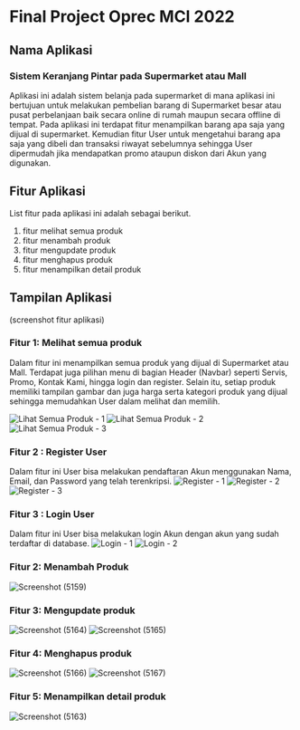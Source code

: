 # Final Project Oprec MCI 2022

## Nama Aplikasi
### Sistem Keranjang Pintar pada Supermarket atau Mall
Aplikasi ini adalah sistem belanja pada supermarket di mana aplikasi ini bertujuan untuk melakukan pembelian
barang di Supermarket besar atau pusat perbelanjaan baik secara online di rumah maupun secara offline di tempat.
Pada aplikasi ini terdapat fitur menampilkan barang apa saja yang dijual di supermarket. Kemudian fitur User 
untuk mengetahui barang apa saja yang dibeli dan transaksi riwayat sebelumnya sehingga User dipermudah
jika mendapatkan promo ataupun diskon dari Akun yang digunakan.

## Fitur Aplikasi
List fitur pada aplikasi ini adalah sebagai berikut.
1. fitur melihat semua produk
2. fitur menambah produk
3. fitur mengupdate produk
4. fitur menghapus produk
5. fitur menampilkan detail produk

## Tampilan Aplikasi
(screenshot fitur aplikasi)
### Fitur 1: Melihat semua produk
Dalam fitur ini menampilkan semua produk yang dijual di Supermarket atau Mall. Terdapat juga pilihan menu di bagian
Header (Navbar) seperti Servis, Promo, Kontak Kami, hingga login dan register. Selain itu, setiap produk
memiliki tampilan gambar dan juga harga serta kategori produk yang dijual sehingga memudahkan User dalam melihat dan 
memilih.

![Lihat Semua Produk - 1](https://user-images.githubusercontent.com/70510279/182162874-c77783a1-1789-4ac9-b7b0-fe50dabd733a.png)
![Lihat Semua Produk - 2](https://user-images.githubusercontent.com/70510279/182162360-28755048-0960-42e9-8c93-c805fa454128.png)
![Lihat Semua Produk - 3](https://user-images.githubusercontent.com/70510279/182162371-509cdf32-b87c-493c-8445-8f528998aaf2.png)

### Fitur 2 : Register User
Dalam fitur ini User bisa melakukan pendaftaran Akun menggunakan Nama, Email, dan Password yang telah
terenkripsi.
![Register - 1](https://user-images.githubusercontent.com/70510279/185033718-14f9bad5-b4af-42bb-ae4a-5a77e38350d3.png)
![Register - 2](https://user-images.githubusercontent.com/70510279/185033721-473293d0-7199-44f8-9719-25d9a22996a9.png)
![Register - 3](https://user-images.githubusercontent.com/70510279/185033722-67337491-f5e5-46a5-a7b8-021e0474345b.png)

### Fitur 3 : Login User
Dalam fitur ini User bisa melakukan login Akun dengan akun yang sudah terdaftar di database.
![Login - 1](https://user-images.githubusercontent.com/70510279/185033805-3d20e56c-5310-4aee-bc36-6c783496528a.png)
![Login - 2](https://user-images.githubusercontent.com/70510279/185033808-1b96f46d-ff04-4e8c-9fb9-4e6db194a07c.png)


### Fitur 2: Menambah Produk
![Screenshot (5159)](https://user-images.githubusercontent.com/70510279/176377343-e81bd780-7874-40ee-8d04-fab29b345173.png)

### Fitur 3: Mengupdate produk
![Screenshot (5164)](https://user-images.githubusercontent.com/70510279/176379015-ee960cbe-7e95-44d0-b57b-6a3de46ea4c9.png)
![Screenshot (5165)](https://user-images.githubusercontent.com/70510279/176379026-6fa5ef73-06d3-4799-8919-4ccb0b713f23.png)

### Fitur 4: Menghapus produk
![Screenshot (5166)](https://user-images.githubusercontent.com/70510279/176379167-ce0465d0-d2b5-45ce-9445-cd22f250e129.png)
![Screenshot (5167)](https://user-images.githubusercontent.com/70510279/176379179-8cc2740f-a424-466f-93df-1ba673a0798c.png)

### Fitur 5: Menampilkan detail produk
![Screenshot (5163)](https://user-images.githubusercontent.com/70510279/176379320-197a9ac3-d9aa-42d2-8630-89164ee5e5bf.png)
